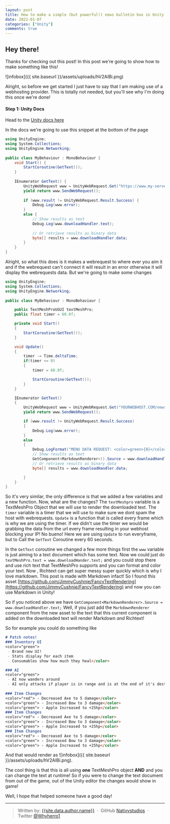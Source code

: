 ```yaml
---
layout: post
title: How to make a simple (but powerful!) news bulletin box in Unity!
date: 2022-01-07
categories: ["Unity"]
comments: true
---
```


## Hey there!

Thanks for checking out this post! In this post we're going to show how to make something like this!

![infobox]({{ site.baseurl }}/assets/uploads/hV2AIBi.png)

Alright, so before we get started I just have to say that I am making use of a webhosting provider. 
This is totally not needed, but you'll see why I'm doing this once we're done!


#### Step 1: Unity Docs

Head to the [Unity docs here](https://docs.unity3d.com/Manual/UnityWebRequest-RetrievingTextBinaryData.html)

In the docs we're going to use this snippet at the bottom of the page

```cs
using UnityEngine;
using System.Collections;
using UnityEngine.Networking;
 
public class MyBehaviour : MonoBehaviour {
    void Start() {
        StartCoroutine(GetText());
    }
 
    IEnumerator GetText() {
        UnityWebRequest www = UnityWebRequest.Get("https://www.my-server.com");
        yield return www.SendWebRequest();
 
        if (www.result != UnityWebRequest.Result.Success) {
            Debug.Log(www.error);
        }
        else {
            // Show results as text
            Debug.Log(www.downloadHandler.text);
 
            // Or retrieve results as binary data
            byte[] results = www.downloadHandler.data;
        }
    }
}
```

Alright, so what this does is it makes a webrequest to where ever you aim it and if the webrequest can't connect it will result in an error otherwise it will display the webrequests data. But we're going to make some changes


```cs
using UnityEngine;
using System.Collections;
using UnityEngine.Networking;
 
public class MyBehaviour : MonoBehaviour {

    public TextMeshProUGUI textMeshPro;
    public float timer = 60.0f;

    private void Start()
    {
        StartCoroutine(GetText());
    }

    void Update()
    {
        timer -= Time.deltaTime;
        if(timer <= 0)
        {
            timer = 60.0f;

            StartCoroutine(GetText());
        }
    }

    IEnumerator GetText()
    {
        UnityWebRequest www = UnityWebRequest.Get("YOURWEBHOST.COM/news.txt");
        yield return www.SendWebRequest();

        if (www.result != UnityWebRequest.Result.Success)
        {
            Debug.Log(www.error);
        }
        else
        {
            Debug.LogFormat("MENU DATA REQUEST: <color=green>{0}</color>", www.result);
            // Show results as text
            GetComponent<MarkdownRenderer>().Source = www.downloadHandler.text;
            // Or retrieve results as binary data
            byte[] results = www.downloadHandler.data;

        }
    }
}
```

So it's very similar, the only difference is that we added a few variables and a new function.
Now, what are the changes?
The `textMeshpro` variable is a TextMeshPro Object that we will use to render the downloaded text.
The `timer` variable is a timer that we will use to make sure we dont spam the host with webrequests.
`Update` is a function that is called every frame which is why we are using the timer. If we didn't use the timer we would be grabbing the data from the url every frame resulting in your webhost blocking your IP! No bueno! Here we are using `Update` to run everyframe, but to Call the `GetText` Coroutine every 60 seconds.

In the `GetText` coroutine we changed a few more things first the `www` variable is just aiming to a text document which has some text.
Now we could just do `textMeshPro.text = www.downloadHander.text;` and you could stop there and use rich text that TextMeshPro supports and you can format and color your text. Now , Richtext can get super messy super quickly which is why I love markdown. 
This post is made with Markdown infact! So I found this asset [https://github.com/JimmyCushnie/FancyTextRendering](https://github.com/JimmyCushnie/FancyTextRendering) and now you can use Markdown in Unity!

So if you noticed above we have `GetComponent<MarkdownRenderer>.Source = www.downloadHandler.text;`
Well, if you just add the `MarkdownRenderer` component from the new asset to the text that this current component is added on the downloaded text will render Markdown *and* Richtext!

So for example you could do something like

```markdown
# Patch notes!
### Inventory UI 
<color="green">
 - Brand new UI!
 - Stats display for each item
 - Consumables show how much they heal</color>

### AI
<color="green">
 - AI now wanders around
 - AI only attacks if player is in range and is at the end of it's destination</color>
 
### Item Changes
<color="red"> - Decreased Axe to 5 damage</color>
<color="green"> - Increased Bow to 3 damage</color>
<color="green"> - Apple Increased to +25hp</color>
### Item Changes
<color="red"> - Decreased Axe to 5 damage</color>
<color="green"> - Increased Bow to 3 damage</color>
<color="green"> - Apple Increased to +25hp</color>
### Item Changes
<color="red"> - Decreased Axe to 5 damage</color>
<color="green"> - Increased Bow to 3 damage</color>
<color="green"> - Apple Increased to +25hp</color>
```

And that would render as ![infobox]({{ site.baseurl }}/assets/uploads/hV2AIBi.png).

The cool thing is that this is all using **one** TextMeshPro object **AND** and you can change the text at runtime!
So if you were to change the text document from out of the game, out of the Unity editor the changes would show in game!

Well, I hope that helped someone have a good day!

---
> Written by: [{{site.data.author.name}}](https://www.nativvstudios.com/blog/) &nbsp;&middot;&nbsp;
> GitHub [Nativvstudios](https://github.com/nativvstudios) &nbsp;&middot;&nbsp;
> Twitter [@Whyherro1](https://twitter.com.com/whyherro1)

